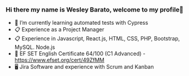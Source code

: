 ### Hi there my name is Wesley Barato, welcome to my profile👋


- 🌱 I’m currently learning automated tests with Cypress
- 📋 Experience as a Project Manager
- 📋 Experience in Javascript, React.js, HTML, CSS, PHP, Bootstrap, MySQL. Node.js
- 📖 EF SET English Certificate 64/100 (C1 Advanced) - https://www.efset.org/cert/49ZfMM
- 🖥 Jira Software and experience with Scrum and Kanban
